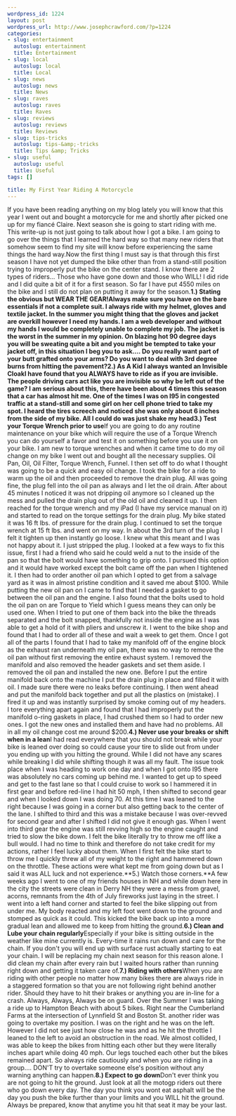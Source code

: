 ```yaml
--- 
wordpress_id: 1224
layout: post
wordpress_url: http://www.josephcrawford.com/?p=1224
categories: 
- slug: entertainment
  autoslug: entertainment
  title: Entertainment
- slug: local
  autoslug: local
  title: Local
- slug: news
  autoslug: news
  title: News
- slug: raves
  autoslug: raves
  title: Raves
- slug: reviews
  autoslug: reviews
  title: Reviews
- slug: tips-tricks
  autoslug: tips-&amp;-tricks
  title: Tips &amp; Tricks
- slug: useful
  autoslug: useful
  title: Useful
tags: []

title: My First Year Riding A Motorcycle
---
```

If you have been reading anything on my blog lately you will know that this year I went out and bought a motorcycle for me and shortly after picked one up for my fiancé Claire.  Next season she is going to start riding with me.  This write-up is not just going to talk about how I got a bike.  I am going to go over the things that I learned the hard way so that many new riders that somehow seem to find my site will know before experiencing the same things the hard way.Now the first thing I must say is that through this first season I have not yet dumped the bike other than from a stand-still position trying to improperly put the bike on the center stand.  I know there are 2 types of riders... Those who have gone down and those who WILL!  I did ride and I did quite a bit of it for a first season.  So far I have put 4550 miles on the bike and I still do not plan on putting it away for the season.<!--more-->**1.) Stating the obvious but WEAR THE GEAR!**Always make sure you have on the bare essentials if not a complete suit.  I always ride with my helmet, gloves and textile jacket.  In the summer you might thing that the gloves and jacket are overkill however I need my hands.  I am a web developer and without my hands I would be completely unable to complete my job.  The jacket is the worst in the summer in my opinion.  On blazing hot 90 degree days you will be sweating quite a bit and you might be tempted to take your jacket off, in this situation I beg you to ask....  Do you really want part of your butt grafted onto your arms?  Do you want to deal with 3rd degree burns from hitting the pavement?**2.) As A Kid I always wanted an Invisible Cloak**I have found that you ALWAYS have to ride as if you are invisible.  The people driving cars act like you are invisible so why be left out of the game?  I am serious about this, there have been about 4 times this season that a car has almost hit me.  One of the times I was on I95 in congested traffic at a stand-still and some girl on her cell phone tried to take my spot.  I heard the tires screech and noticed she was only about 6 inches from the side of my bike.  All I could do was just shake my head**3.) Test your Torque Wrench prior to use**If you are going to do any routine maintenance on your bike which will require the use of a Torque Wrench you can do yourself a favor and test it on something before you use it on your bike.  I am new to torque wrenches and when it came time to do my oil change on my bike I went out and bought all the necessary supplies.  Oil Pan, Oil, Oil Filter, Torque Wrench, Funnel.  I then set off to do what I thought was going to be a quick and easy oil change.  I took the bike for a ride to warm up the oil and then proceeded to remove the drain plug.  All was going fine, the plug fell into the oil pan as always and I let the oil drain.  After about 45 minutes I noticed it was not dripping oil anymore so I cleaned up the mess and pulled the drain plug out of the old oil and cleaned it up.  I then reached for the torque wrench and my iPad (I have my service manual on it) and started to read on the torque settings for the drain plug.  My bike stated it was 16 ft lbs. of pressure for the drain plug.  I continued to set the torque wrench at 15 ft lbs. and went on my way.  In about the 3rd turn of the plug I felt it tighten up then instantly go loose.  I knew what this meant and I was not happy about it.  I just stripped the plug.  I looked at a few ways to fix this issue, first I had a friend who said he could weld a nut to the inside of the pan so that the bolt would have something to grip onto.  I pursued this option and it would have worked except the bolt came off the pan when I tightened it.  I then had to order another oil pan which I opted to get from a salvage yard as it was in almost pristine condition and it saved me about $100.  While putting the new oil pan on I came to find that I needed a gasket to go between the oil pan and the engine.  I also found that the bolts used to hold the oil pan on are Torque to Yield which I guess means they can only be used one.  When I tried to put one of them back into the bike the threads separated and the bolt snapped, thankfully not inside the engine as I was able to get a hold of it with pliers and unscrew it.  I went to the bike shop and found that I had to order all of these and wait a week to get them.  Once I got all of the parts I found that I had to take my manifold off of the engine block as the exhaust ran underneath my oil pan, there was no way to remove the oil pan without first removing the entire exhaust system.  I removed the manifold and also removed the header gaskets and set them aside.  I removed the oil pan and installed the new one.  Before I put the entire manifold back onto the machine I put the drain plug in place and filled it with oil.  I made sure there were no leaks before continuing.  I then went ahead and put the manifold back together and put all the plastics on (mistake).  I fired it up and was instantly surprised by smoke coming out of my headers.  I tore everything apart again and found that I had improperly put the manifold o-ring gaskets in place, I had crushed them so I had to order new ones.  I got the new ones and installed them and have had no problems.  All in all my oil change cost me around $200.**4.) Never use your breaks or shift when in a lean**I had read everywhere that you should not break while your bike is leaned over doing so could cause your tire to slide out from under you ending up with you hitting the ground.  While I did not have any scares while breaking I did while shifting though it was all my fault.  The issue took place when I was heading to work one day and when I got onto I95 there was absolutely no cars coming up behind me.  I wanted to get up to speed and get to the fast lane so that I could cruise to work so I hammered it in first gear and before red-line I had hit 50 mph, I then shifted to second gear and when I looked down I was doing 70.  At this time I was leaned to the right because I was going in a corner but also getting back to the center of the lane.  I shifted to third and this was a mistake because I was over-revved for second gear and after I shifted I did not give it enough gas.  When I went into third gear the engine was still revving high so the engine caught and tried to slow the bike down.  I felt the bike literally try to throw me off like a bull would.  I had no time to think and therefore do not take credit for my actions, rather I feel lucky about them.  When I first felt the bike start to throw me I quickly threw all of my weight to the right and hammered down on the throttle.  These actions were what kept me from going down but as I said it was ALL luck and not experience.**5.) Watch those corners.**A few weeks ago I went to one of my friends houses in NH and while down here in the city the streets were clean in Derry NH they were a mess from gravel, acorns, remnants from the 4th of July fireworks just laying in the street.  I went into a left hand corner and started to feel the bike slipping out from under me.  My body reacted and my left foot went down to the ground and stomped as quick as it could.  This kicked the bike back up into a more gradual lean and allowed me to keep from hitting the ground.**6.) Clean and Lube your chain regularly**Especially if your bike is sitting outside in the weather like mine currently is.  Every-time it rains run down and care for the chain.  If you don't you will end up with surface rust actually starting to eat your chain.  I will be replacing my chain next season for this reason alone.  I did clean my chain after every rain but I waited hours rather than running right down and getting it taken care of.**7.) Riding with others**When you are riding with other people no matter how many bikes there are always ride in a staggered formation so that you are not following right behind another rider.  Should they have to hit their brakes or anything you are in-line for a crash.  Always, Always, Always be on guard.  Over the Summer I was taking a ride up to Hampton Beach with about 5 bikes.  Right near the Cumberland Farms at the intersection of Lynnfield St and Boston St. another rider was going to overtake my position.  I was on the right and he was on the left.  However I did not see just how close he was and as he hit the throttle I leaned to the left to avoid an obstruction in the road.  We almost collided, I was able to keep the bikes from hitting each other but they were literally inches apart while doing 40 mph.  Our legs touched each other but the bikes remained apart.  So always ride cautiously and when you are riding in a group.... DON'T try to overtake someone else's position without any warning anything can happen.**8.) Expect to go down**Don't ever think you are not going to hit the ground.  Just look at all the motogp riders out there who go down every day.  The day you think you wont eat asphalt will be the day you push the bike further than your limits and you WILL hit the ground.  Always be prepared, know that anytime you hit that seat it may be your last.
